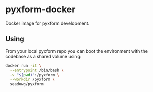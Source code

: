 # pyxform-docker

Docker image for pyxform development.

## Using

From your local pyxform repo you can boot the environment with the codebase as a shared volume using:

```bash
docker run -it \
  --entrypoint /bin/bash \
  -v "$(pwd)":/pyxform \
  --workdir /pyxform \
  seadowg/pyxform
```
